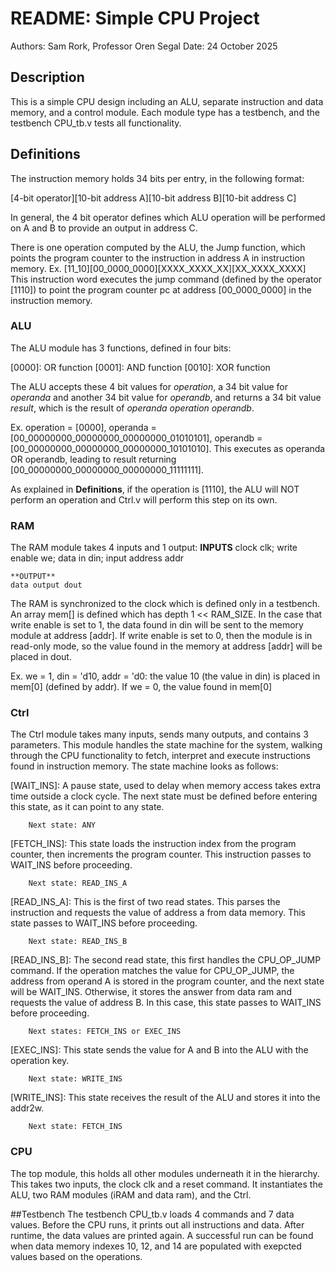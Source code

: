 # README:	Simple CPU Project
Authors:	Sam Rork, Professor Oren Segal
Date:		24 October 2025

## Description
This is a simple CPU design including an ALU, separate instruction and data memory, and a control
module. Each module type has a testbench, and the testbench CPU_tb.v tests all functionality.

## Definitions
The instruction memory holds 34 bits per entry, in the following format:

[4-bit operator][10-bit address A][10-bit address B][10-bit address C]

In general, the 4 bit operator defines which ALU operation will be performed on A and B to provide
an output in address C. 

There is one operation computed by the ALU, the Jump function, which points the program counter to
the instruction in address A in instruction memory. 
Ex. [11_10][00_0000_0000][XXXX_XXXX_XX][XX_XXXX_XXXX]
	This instruction word executes the jump command (defined by the operator [1110]) to point 
	the program counter pc at address [00_0000_0000] in the instruction memory.


### ALU
The ALU module has 3 functions, defined in four bits:

[0000]: OR function
[0001]: AND function
[0010]: XOR function

The ALU accepts these 4 bit values for *operation*, a 34 bit value for *operanda* and another 34
bit value for *operandb*, and returns a 34 bit value *result*, which is the result of *operanda*
*operation* *operandb*.

Ex. operation = [0000], operanda = [00_00000000_00000000_00000000_01010101], operandb =
	[00_00000000_00000000_00000000_10101010]. This executes as operanda OR operandb, leading 
	to result returning [00_00000000_00000000_00000000_11111111].

As explained in **Definitions**, if the operation is [1110], the ALU will NOT perform an operation
and Ctrl.v will perform this step on its own. 

### RAM
The RAM module takes 4 inputs and 1 output:
	**INPUTS**
	clock clk;
	write enable we;
	data in din;
	input address addr
	
	**OUTPUT**
	data output dout
	
The RAM is synchronized to the clock which is defined only in a testbench. An array mem[] is
defined which has depth 1 << RAM_SIZE. In the case that write enable is set to 1, the data found in
din will be sent to the memory module at address [addr]. If write enable is set to 0, then the
module is in read-only mode, so the value found in the memory at address [addr] will be placed in
dout.

Ex. we = 1, din = 'd10, addr = 'd0: the value 10 (the value in din) is placed in mem[0] (defined by
	addr). If we = 0, the value found in mem[0] 

### Ctrl
The Ctrl module takes many inputs, sends many outputs, and contains 3 parameters. This module
handles the state machine for the system, walking through the CPU functionality to fetch, interpret
and execute instructions found in instruction memory. The state machine looks as follows:

[WAIT_INS]: 	A pause state, used to delay when memory access takes extra time outside a 
		clock cycle. The next state must be defined before entering this state, as it can
		point to any state. 
		
		Next state: ANY

[FETCH_INS]:	This state loads the instruction index from the program counter, then increments
		the program counter. This instruction passes to WAIT_INS before proceeding. 
		
		Next state: READ_INS_A

[READ_INS_A]:	This is the first of two read states. This parses the instruction and requests 
		the value of address a from data memory. This state passes to WAIT_INS before
		proceeding.
		
		Next state: READ_INS_B
		
[READ_INS_B]:	The second read state, this first handles the CPU_OP_JUMP command. If the operation
		matches the value for CPU_OP_JUMP, the address from operand A is stored in the
		program counter, and the next state will be WAIT_INS. Otherwise, it stores the 
		answer from data ram and requests the value of address B. In this case, this state
		passes to WAIT_INS before proceeding.
		
		Next states: FETCH_INS or EXEC_INS
		
[EXEC_INS]:	This state sends the value for A and B into the ALU with the operation key. 

		Next state: WRITE_INS
		
[WRITE_INS]:	This state receives the result of the ALU and stores it into the addr2w.

		Next state: FETCH_INS
		
### CPU
The top module, this holds all other modules underneath it in the hierarchy. This takes two inputs,
the clock clk and a reset command. It instantiates the ALU, two RAM modules (iRAM and data ram),
and the Ctrl.

##Testbench
The testbench CPU_tb.v loads 4 commands and 7 data values. Before the CPU runs, it prints out all
instructions and data. After runtime, the data values are printed again. A successful run can be
found when data memory indexes 10, 12, and 14 are populated with exepcted values based on the 
operations.

